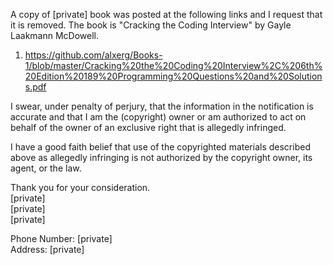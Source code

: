 A copy of [private] book was posted at the following links and I request that
it is removed. The book is "Cracking the Coding Interview" by Gayle
Laakmann McDowell.

1. https://github.com/alxerg/Books-1/blob/master/Cracking%20the%20Coding%20Interview%2C%206th%20Edition%20189%20Programming%20Questions%20and%20Solutions.pdf

I swear, under penalty of perjury, that the information in the
notification is accurate and that I am the (copyright) owner or am
authorized to act on behalf of the owner of an exclusive right that is
allegedly infringed.

I have a good faith belief that use of the copyrighted materials
described above as allegedly infringing is not authorized by the
copyright owner, its agent, or the law.

Thank you for your consideration.  
[private]  
[private]  
[private]

Phone Number: [private]  
Address: [private]
